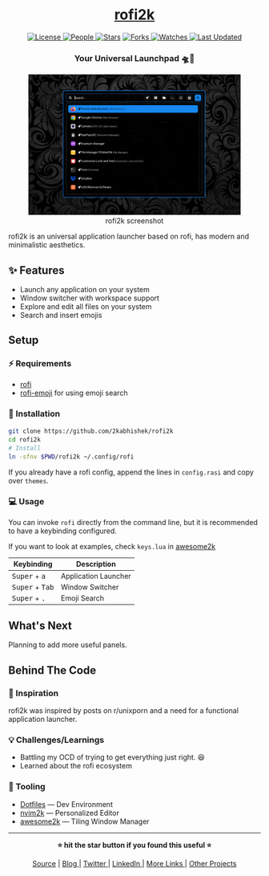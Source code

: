 <div align = "center">

<h1><a href="https://github.com/2kabhishek/rofi2k">rofi2k</a></h1>

<a href="https://github.com/2KAbhishek/rofi2k/blob/main/LICENSE">
<img alt="License" src="https://img.shields.io/github/license/2kabhishek/rofi2k?style=flat&color=eee&label="> </a>

<a href="https://github.com/2KAbhishek/rofi2k/graphs/contributors">
<img alt="People" src="https://img.shields.io/github/contributors/2kabhishek/rofi2k?style=flat&color=ffaaf2&label=People"> </a>

<a href="https://github.com/2KAbhishek/rofi2k/stargazers">
<img alt="Stars" src="https://img.shields.io/github/stars/2kabhishek/rofi2k?style=flat&color=98c379&label=Stars"></a>

<a href="https://github.com/2KAbhishek/rofi2k/network/members">
<img alt="Forks" src="https://img.shields.io/github/forks/2kabhishek/rofi2k?style=flat&color=66a8e0&label=Forks"> </a>

<a href="https://github.com/2KAbhishek/rofi2k/watchers">
<img alt="Watches" src="https://img.shields.io/github/watchers/2kabhishek/rofi2k?style=flat&color=f5d08b&label=Watches"> </a>

<a href="https://github.com/2KAbhishek/rofi2k/pulse">
<img alt="Last Updated" src="https://img.shields.io/github/last-commit/2kabhishek/rofi2k?style=flat&color=e06c75&label="> </a>

<h3>Your Universal Launchpad 🛸🚀</h3>

<figure>
  <img src= "images/screenshot.jpg" alt="rofi2k Demo">
  <br/>
  <figcaption>rofi2k screenshot</figcaption>
</figure>

</div>

rofi2k is an universal application launcher based on rofi, has modern and minimalistic aesthetics.

## ✨ Features

- Launch any application on your system
- Window switcher with workspace support
- Explore and edit all files on your system
- Search and insert emojis

## Setup

### ⚡ Requirements

- [rofi](https://github.com/davatorium/rofi)
- [rofi-emoji](https://github.com/Mange/rofi-emoji) for using emoji search

### 🚀 Installation

```bash
git clone https://github.com/2kabhishek/rofi2k
cd rofi2k
# Install
ln -sfnv $PWD/rofi2k ~/.config/rofi
```

If you already have a rofi config, append the lines in `config.rasi` and copy over `themes`.

### 💻 Usage

You can invoke `rofi` directly from the command line, but it is recommended to have a keybinding configured.

If you want to look at examples, check `keys.lua` in [awesome2k](https://github.com/2kabhishek/awesome2k)

| Keybinding | Description |
| ---------- | ----------- |
| <kbd>Super</kbd> + <kbd>a</kbd> | Application Launcher |
| <kbd>Super</kbd> + <kbd>Tab</kbd> | Window Switcher |
| <kbd>Super</kbd> + <kbd>.</kbd> | Emoji Search |

## What's Next

Planning to add more useful panels.

##  Behind The Code

### 🌈 Inspiration

rofi2k was inspired by posts on r/unixporn and a need for a functional application launcher.

### 💡 Challenges/Learnings

- Battling my OCD of trying to get everything just right. 😆
- Learned about the rofi ecosystem

### 🧰 Tooling

- [Dotfiles](https://github.com/2kabhishek/Dotfiles) — Dev Environment
- [nvim2k](https://github.com/2kabhishek/nvim2k) — Personalized Editor
- [awesome2k](https://github.com/2kabhishek/awesome2k) — Tiling Window Manager

<hr>

<div align="center">

<strong>⭐ hit the star button if you found this useful ⭐</strong><br>

<a href="https://github.com/2KAbhishek/BareMinimum">Source</a>
| <a href="https://2kabhishek.github.io/blog" target="_blank">Blog </a>
| <a href="https://twitter.com/2kabhishek" target="_blank">Twitter </a>
| <a href="https://linkedin.com/in/2kabhishek" target="_blank">LinkedIn </a>
| <a href="https://2kabhishek.github.io/links" target="_blank">More Links </a>
| <a href="https://2kabhishek.github.io/projects" target="_blank">Other Projects </a>

</div>


